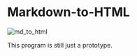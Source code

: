 # Markdown-to-HTML
![md_to_html](https://github.com/user-attachments/assets/97135790-b290-481a-a096-e8e23145a5a7)

This program is still just a prototype.

